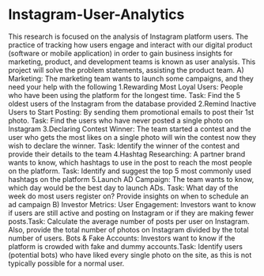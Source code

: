 # Instagram-User-Analytics
This research is focused on the analysis of Instagram platform users. The practice of tracking how users engage and interact with our digital product (software or mobile application) in order to gain business insights for marketing, product, and development teams is known as user analysis. This project will solve the problem statements, assisting the product team.
A) Marketing: The marketing team wants to launch some campaigns, and they need your help with the following
1.Rewarding Most Loyal Users: People who have been using the platform for the longest time. Task: Find the 5 oldest users of the Instagram from the database provided
2.Remind Inactive Users to Start Posting: By sending them promotional emails to post their 1st photo. Task: Find the users who have never posted a single photo on Instagram
3.Declaring Contest Winner: The team started a contest and the user who gets the most likes on a single photo will win the contest now they wish to declare the winner. Task: Identify the winner of the contest and provide their details to the team
4.Hashtag Researching: A partner brand wants to know, which hashtags to use in the post to reach the most people on the platform. Task: Identify and suggest the top 5 most commonly used hashtags on the platform
5.Launch AD Campaign: The team wants to know, which day would be the best day to launch ADs. Task: What day of the week do most users register on? Provide insights on when to schedule an ad campaign
B) Investor Metrics:
User Engagement: Investors want to know if users are still active and posting on Instagram or if they are making fewer posts.Task: Calculate the average number of posts per user on Instagram. Also, provide the total number of photos on Instagram divided by the total number of users.
Bots & Fake Accounts: Investors want to know if the platform is crowded with fake and dummy accounts.Task: Identify users (potential bots) who have liked every single photo on the site, as this is not typically possible for a normal user.
